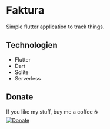 # Faktura

Simple flutter application to track things.

## Technologien

- Flutter
- Dart
- Sqlite
- Serverless

## Donate
If you like my stuff, buy me a coffee :coffee:  
[![Donate](https://img.shields.io/badge/Donate-PayPal-green.svg)](https://paypal.me/dhinterndorfer)